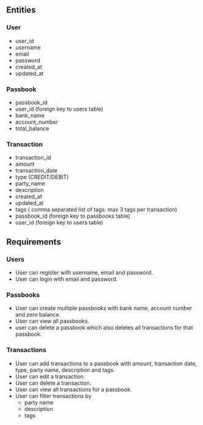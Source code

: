 ## Entities

### User
- user_id
- username
- email
- password
- created_at
- updated_at

### Passbook
- passbook_id
- user_id (foreign key to users table)
- bank_name
- account_number
- total_balance

### Transaction
- transaction_id
- amount
- transaction_date
- type (CREDIT/DEBIT)
- party_name
- description
- created_at
- updated_at
- tags ( comma separated list of tags. max 3 tags per transaction)
- passbook_id (foreign key to passbooks table)
- user_id (foreign key to users table)


## Requirements

### Users
- User can register with username, email and password.
- User can login with email and password.

### Passbooks
- User can create multiple passbooks with bank name, account number and zero balance.
- User can view all passbooks.
- user can delete a passbook which also deletes all transactions for that passbook.

### Transactions
- User can add transactions to a passbook with amount, transaction date, type, party name, description and tags.
- User can edit a transaction.
- User can delete a transaction.
- User can view all transactions for a passbook.
- User can filter transactions by
    - party name
    - description
    - tags